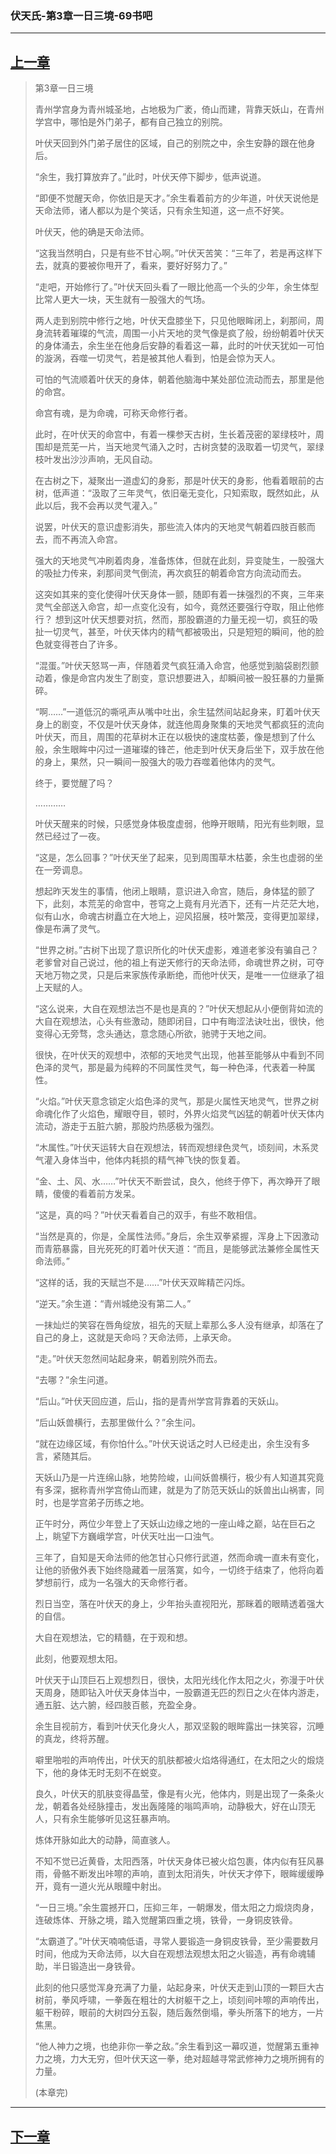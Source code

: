 ### 伏天氏-第3章一日三境-69书吧

--------
[上一章](./59de8fb13581d046ef0bb462e5878162.md)
--------


>
>
>
>第3章一日三境
>
>青州学宫身为青州城圣地，占地极为广袤，倚山而建，背靠天妖山，在青州学宫中，哪怕是外门弟子，都有自己独立的别院。
>
>叶伏天回到外门弟子居住的区域，自己的别院之中，余生安静的跟在他身后。
>
>“余生，我打算放弃了。”此时，叶伏天停下脚步，低声说道。
>
>“即便不觉醒天命，你依旧是天才。”余生看着前方的少年道，叶伏天说他是天命法师，诸人都以为是个笑话，只有余生知道，这一点不好笑。
>
>叶伏天，他的确是天命法师。
>
>“这我当然明白，只是有些不甘心啊。”叶伏天苦笑：“三年了，若是再这样下去，就真的要被你甩开了，看来，要好好努力了。”
>
>“走吧，开始修行了。”叶伏天回头看了一眼比他高一个头的少年，余生体型比常人更大一块，天生就有一股强大的气场。
>
>两人走到别院中修行之地，叶伏天盘膝坐下，只见他眼眸闭上，刹那间，周身流转着璀璨的气流，周围一小片天地的灵气像是疯了般，纷纷朝着叶伏天的身体涌去，余生坐在他身后安静的看着这一幕，此时的叶伏天犹如一可怕的漩涡，吞噬一切灵气，若是被其他人看到，怕是会惊为天人。
>
>可怕的气流顺着叶伏天的身体，朝着他脑海中某处部位流动而去，那里是他的命宫。
>
>命宫有魂，是为命魂，可称天命修行者。
>
>此时，在叶伏天的命宫中，有着一棵参天古树，生长着茂密的翠绿枝叶，周围却是荒芜一片，当天地灵气涌入之时，古树贪婪的汲取着一切灵气，翠绿枝叶发出沙沙声响，无风自动。
>
>在古树之下，凝聚出一道虚幻的身影，那是叶伏天的身影，他看着眼前的古树，低声道：“汲取了三年灵气，依旧毫无变化，只知索取，既然如此，从此以后，我不会再以灵气灌入。”
>
>说罢，叶伏天的意识虚影消失，那些流入体内的天地灵气朝着四肢百骸而去，而不再流入命宫。
>
>强大的天地灵气冲刷着肉身，准备炼体，但就在此刻，异变陡生，一股强大的吸扯力传来，刹那间灵气倒流，再次疯狂的朝着命宫方向流动而去。
>
>这突如其来的变化使得叶伏天身体一颤，随即有着一抹强烈的不爽，三年来灵气全部送入命宫，却一点变化没有，如今，竟然还要强行夺取，阻止他修行？
>想到这叶伏天想要对抗，然而，那股霸道的力量无视一切，疯狂的吸扯一切灵气，甚至，叶伏天体内的精气都被吸出，只是短短的瞬间，他的脸色就变得苍白了许多。
>
>“混蛋。”叶伏天怒骂一声，伴随着灵气疯狂涌入命宫，他感觉到脑袋剧烈颤动着，像是命宫内发生了剧变，意识想要进入，却瞬间被一股狂暴的力量撕碎。
>
>“啊……”一道低沉的嘶吼声从嘴中吐出，余生猛然间站起身来，盯着叶伏天身上的剧变，不仅是叶伏天身体，就连他周身聚集的天地灵气都疯狂的流向叶伏天，而且，周围的花草树木正在以极快的速度枯萎，像是想到了什么般，余生眼眸中闪过一道璀璨的锋芒，他走到叶伏天身后坐下，双手放在他的身上，果然，只一瞬间一股强大的吸力吞噬着他体内的灵气。
>
>终于，要觉醒了吗？
>
>…………
>
>叶伏天醒来的时候，只感觉身体极度虚弱，他睁开眼睛，阳光有些刺眼，显然已经过了一夜。
>
>“这是，怎么回事？”叶伏天坐了起来，见到周围草木枯萎，余生也虚弱的坐在一旁调息。
>
>想起昨天发生的事情，他闭上眼睛，意识进入命宫，随后，身体猛的颤了下，此刻，本荒芜的命宫中，苍穹之上竟有月光洒下，还有一片茫茫大地，似有山水，命魂古树矗立在大地上，迎风招展，枝叶繁茂，变得更加翠绿，像是布满了灵气。
>
>“世界之树。”古树下出现了意识所化的叶伏天虚影，难道老爹没有骗自己？
>老爹曾对自己说过，他的祖上有逆天修行的天命法师，命魂世界之树，可夺天地万物之灵，只是后来家族传承断绝，而他叶伏天，是唯一一位继承了祖上天赋的人。
>
>“这么说来，大自在观想法岂不是也是真的？”叶伏天想起从小便倒背如流的大自在观想法，心头有些激动，随即闭目，口中有晦涩法诀吐出，很快，他变得心无旁骛，念头通达，意念随心所欲，驰骋于天地之间。
>
>很快，在叶伏天的观想中，浓郁的天地灵气出现，他甚至能够从中看到不同色泽的灵气，那是最为纯粹的不同属性灵气，每一种色泽，代表着一种属性。
>
>“火焰。”叶伏天意念锁定火焰色泽的灵气，那是火属性天地灵气，世界之树命魂化作了火焰色，耀眼夺目，顿时，外界火焰灵气凶猛的朝着叶伏天体内流动，游走于五脏六腑，那股灼热感极为强烈。
>
>“木属性。”叶伏天运转大自在观想法，转而观想绿色灵气，顷刻间，木系灵气灌入身体当中，他体内耗损的精气神飞快的恢复着。
>
>“金、土、风、水……”叶伏天不断尝试，良久，他终于停下，再次睁开了眼睛，傻傻的看着前方发呆。
>
>“这是，真的吗？”叶伏天看着自己的双手，有些不敢相信。
>
>“当然是真的，你是，全属性法师。”身后，余生双拳紧握，浑身上下因激动而青筋暴露，目光死死的盯着叶伏天道：“而且，是能够武法兼修全属性天命法师。”
>
>“这样的话，我的天赋岂不是……”叶伏天双眸精芒闪烁。
>
>“逆天。”余生道：“青州城绝没有第二人。”
>
>一抹灿烂的笑容在唇角绽放，祖先的天赋上辈那么多人没有继承，却落在了自己的身上，这就是天命吗？天命法师，上承天命。
>
>“走。”叶伏天忽然间站起身来，朝着别院外而去。
>
>“去哪？”余生问道。
>
>“后山。”叶伏天回应道，后山，指的是青州学宫背靠着的天妖山。
>
>“后山妖兽横行，去那里做什么？”余生问。
>
>“就在边缘区域，有你怕什么。”叶伏天说话之时人已经走出，余生没有多言，紧随其后。
>
>天妖山乃是一片连绵山脉，地势险峻，山间妖兽横行，极少有人知道其究竟有多深，据称青州学宫倚山而建，就是为了防范天妖山的妖兽出山祸害，同时，也是学宫弟子历练之地。
>
>正午时分，两位少年登上了天妖山边缘之地的一座山峰之巅，站在巨石之上，眺望下方巍峨学宫，叶伏天吐出一口浊气。
>
>三年了，自知是天命法师的他怎甘心只修行武道，然而命魂一直未有变化，让他的骄傲外表下始终隐藏着一层落寞，如今，一切终于结束了，他将向着梦想前行，成为一名强大的天命修行者。
>
>烈日当空，落在叶伏天的身上，少年抬头直视阳光，那眯着的眼睛透着强大的自信。
>
>大自在观想法，它的精髓，在于观和想。
>
>此刻，他要观想太阳。
>
>叶伏天于山顶巨石上观想烈日，很快，太阳光线化作太阳之火，弥漫于叶伏天周身，随即钻入叶伏天身体当中，一股霸道无匹的烈日之火在体内游走，通五脏、达六腑，经四肢百骸，充盈全身。
>
>余生目视前方，看到叶伏天化身火人，那双坚毅的眼眸露出一抹笑容，沉睡的真龙，终将苏醒。
>
>噼里啪啦的声响传出，叶伏天的肌肤都被火焰烙得通红，在太阳之火的煅烧下，他的身体无时无刻不在蜕变。
>
>良久，叶伏天的肌肤变得晶莹，像是有火光，他体内，则是出现了一条条火龙，朝着各处经脉撞击，发出轰隆隆的嗡鸣声响，动静极大，好在山顶无人，只有余生能够听见这狂暴声响。
>
>炼体开脉如此大的动静，简直骇人。
>
>不知不觉已近黄昏，太阳西落，叶伏天身体已被火焰包裹，体内似有狂风暴雨，骨骼不断发出咔嚓的声响，直到太阳消失，叶伏天才停下，眼眸缓缓睁开，竟有一道火光从眼瞳中射出。
>
>“一日三境。”余生震撼开口，压抑三年，一朝爆发，借太阳之力煅烧肉身，连破炼体、开脉之境，踏入觉醒第四重之境，铁骨，一身铜皮铁骨。
>
>“太霸道了。”叶伏天喃喃低语，寻常人要锻造一身铜皮铁骨，至少需要数月时间，他成为天命法师，以大自在观想法观想太阳之火锻造，再有命魂辅助，半日锻造出一身铁骨。
>
>此刻的他只感觉浑身充满了力量，站起身来，叶伏天走到山顶的一颗巨大古树前，拳风呼啸，一拳轰在粗壮的大树躯干之上，顷刻间咔嚓的声响传出，躯干粉碎，眼前的大树四分五裂，随后轰然倒塌，拳头所落下的地方，一片焦黑。
>
>“他人神力之境，也绝非你一拳之敌。”余生看到这一幕叹道，觉醒第五重神力之境，力大无穷，但叶伏天这一拳，绝对超越寻常武修神力之境所拥有的力量。
>
>(本章完)
>
>

--------
[下一章](./31d778ab6814e1a966bfc8abb9933ef9.md)
--------
